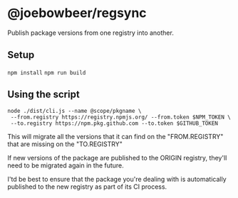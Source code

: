 # @joebowbeer/regsync
Publish package versions from one registry into another.

## Setup
`npm install`
`npm run build`

## Using the script

```shell script
node ./dist/cli.js --name @scope/pkgname \
 --from.registry https://registry.npmjs.org/ --from.token $NPM_TOKEN \
 --to.registry https://npm.pkg.github.com --to.token $GITHUB_TOKEN
```

This will migrate all the versions that it can find on the "FROM.REGISTRY" that are missing on the "TO.REGISTRY"

If new versions of the package are published to the ORIGIN registry, they'll need to be migrated again in the future.

I'td be best to ensure that the package you're dealing with is automatically published to the new registry as part of its CI process.
